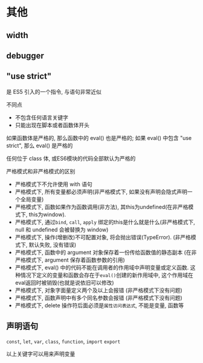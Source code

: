 
# 其他

## width


## debugger

## "use strict"

是 ES5 引入的一个指令, 与语句非常近似

不同点
  + 不包含任何语言关键字
  + 只能出现在脚本或者函数体开头

如果函数体是严格的, 那么函数中的 eval() 也是严格的; 如果 eval() 中包含 "use strict", 那么 eval() 是严格的

任何位于 class 体, 或ES6模块的代码全部默认为严格的

严格模式和非严格模式的区别
+ 严格模式下不允许使用 with 语句
+ 严格模式下, 所有变量都必须声明(非严格模式下, 如果没有声明会隐式声明一个全局变量)
+ 严格模式下, 函数如果作为函数调用(非方法), 其this为undefined(在非严格模式下, this为window). 
+ 严格模式下, 通过`bind`, `call`, `apply` 绑定的this是什么就是什么(非严格模式下, null 和 undefined 会被替换为 window)
+ 严格模式下, 操作(增删改)不可配置对象, 将会抛出错误(TypeError). (非严格模式下, 默认失败, 没有错误)
+ 严格模式下, 函数中的 argument 对象保存着一份传给函数值的静态副本 (在非严格模式下, argument 保存着函数参数的引用)
+ 严格模式下, eval() 中的代码不能在调用者的作用域中声明变量或定义函数. 这种情况下定义的变量和函数会存在于`eval()`创建的新作用域中, 这个作用域在eval返回时被销毁(也就是说依旧可以修改)
+ 严格模式下, 对象字面量定义两个及以上会报错 (非严格模式下没有问题)
+ 严格模式下, 函数声明中有多个同名参数会报错 (非严格模式下没有问题)
+ 严格模式下, delete 操作符后面必须是`属性访问表达式`, 不能是变量, 函数等


## 声明语句

`const`, `let`, `var`, `class`, `function`, `import` `export`

以上关键字可以用来声明变量

